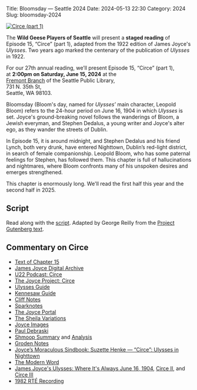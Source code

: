 Title: Bloomsday — Seattle 2024
Date: 2024-05-13 22:30
Category: 2024
Slug: bloomsday-2024

[![Circe (part 1)]({filename}/posters/Circe2024-small.jpg)]({filename}/posters/Circe2024.pdf "Download Circe (part 1) Poster")

The **Wild Geese Players of Seattle** will present a **staged reading** of
Episode 15, “Circe” (part 1),
adapted from the 1922 edition of James Joyce's *Ulysses*.
Two years ago marked the centenary of the publication of *Ulysses* in 1922.

For our 27th annual reading,
we’ll present Episode 15, “Circe” (part 1),<br/>
at **2:00pm on Saturday, June 15, 2024** at the<br/>
[Fremont Branch](https://www.spl.org/hours-and-locations/fremont-branch)
of the Seattle Public Library,<br/>
731 N. 35th St,<br/>
Seattle, WA 98103.

Bloomsday (Bloom's day, named for *Ulysses’* main character, Leopold Bloom)
refers to the 24-hour period on June 16, 1904
in which *Ulysses* is set.
Joyce's ground-breaking novel follows the wanderings of Bloom, a Jewish everyman,
and Stephen Dedalus, a young writer and Joyce's alter ego,
as they wander the streets of Dublin.

In Episode 15, it is around midnight,
and Stephen Dedalus and his friend Lynch, both very drunk,
have entered Nighttown, Dublin’s red-light district,
in search of female companionship.
Leopold Bloom, who has some paternal feelings for Stephen,
has followed them.
This chapter is full of hallucinations and nightmares,
where Bloom confronts many of his unspoken desires
and emerges strengthened.

This chapter is enormously long.
We'll read the first half this year
and the second half in 2025.

## Script

Read along with the [script]({filename}/scripts/Circe-I.pdf).
Adapted by George Reilly from the
[Project Gutenberg text](https://github.com/WildGeeseSeattle/Ulysses).

## Commentary on Circe

- [Text of Chapter 15](http://www.online-literature.com/james_joyce/ulysses/15/)
- [James Joyce Digital Archive](https://jjda.ie/u/ulex/q/lexq.htm)
- [U22 Podcast: Circe](https://u22pod.com/episodes/episode-15-circe)
- [The Joyce Project: Circe](http://m.joyceproject.com/chapters/circe.html)
- [Ulysses Guide](http://www.ulyssesguide.com/15-circe)
- [Kennesaw Guide](http://web.archive.org/web/20120515105005/http://ksumail.kennesaw.edu:80/~mglosup/ulysses/circe.htm)
- [Cliff Notes](http://www.cliffsnotes.com/literature/u/ulysses/summary-and-analysis/chapter-15)
- [Sparknotes](http://www.sparknotes.com/lit/ulysses/section15/)
- [The Joyce Portal](http://web.archive.org/web/20130409060521/http://www.robotwisdom.com/jaj/ulysses/index.html#circe)
- [The Sheila Variations](http://www.sheilaomalley.com/?p=7626)
- [Joyce Images](http://www.joyceimages.com/chapter/15/)
- [Paul Debraski](https://ijustreadaboutthat.com/2010/08/16/james-joyce%e2%80%93week-5-ulysses-1922/)
- [Shmoop Summary](https://www.shmoop.com/study-guides/literature/ulysses-joyce/summary/episode-15-circe) and [Analysis](https://www.shmoop.com/study-guides/literature/ulysses-joyce/summary/circe-analysis)
- [Groden Notes](http://www.michaelgroden.com/notes/open15.html)
- [Joyce’s Moraculous Sindbook: Suzette Henke — “Circe”: Ulysses in Nighttown](https://kb.osu.edu/bitstream/handle/1811/24647/JOYCES_MORACULOUS_SINDBOOK.pdf?sequence=1&isAllowed=y)
- [The Modern Word](http://web.archive.org/web/20150423131232/http://www.themodernword.com/joyce/)
- [James Joyce's Ulysses: Where It's Always June 16, 1904](http://loki.stockton.edu/~kinsellt/projects/ulysses/storyReader$55.html), [Circe II](http://loki.stockton.edu/~kinsellt/projects/ulysses/storyReader$59.html), and [Circe III](http://loki.stockton.edu/~kinsellt/projects/ulysses/storyReader$58.html)
- [1982 RTÉ Recording](https://archive.org/download/Ulysses-Audiobook-Merged/15__Circe.mp3)
